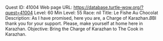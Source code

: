 Quest ID: 41004
Web page URL: https://database.turtle-wow.org/?quest=41004
Level: 60
Min Level: 55
Race: nil
Title: Le Fishe Au Chocolat
Description: As I have promised, here you are, a Charge of Karazhan.$B$BI thank you for your support. Please, make yourself at home here in Karazhan.
Objective: Bring the Charge of Karazhan to The Cook in Karazhan.

